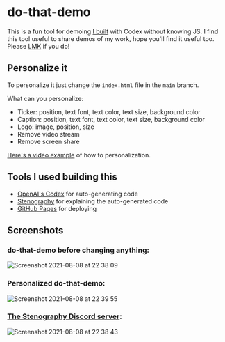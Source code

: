 # do-that-demo

This is a fun tool for demoing [I built](https://youtu.be/fuFh_CDByHA) with Codex without knowing JS.
I find this tool useful to share demos of my work, hope you'll find it useful too.
Please [LMK](https://twitter.com/nataliepis) if you do!


## Personalize it
To personalize it just change the `index.html` file in the `main` branch. 

What can you personalize:
- Ticker: position, text font, text color, text size, background color
- Caption: position, text font, text color, text size, background color
- Logo: image, position, size
- Remove video stream
- Remove screen share

[Here's a video example](https://youtu.be/jD-E5I8sLuY) of how to personalization.


## Tools I used building this
- [OpenAI's Codex](https://openai.com/) for auto-generating code
- [Stenography](https://stenography.dev) for explaining the auto-generated code
- [GitHub Pages](https://docs.github.com/en/pages/getting-started-with-github-pages/about-github-pages) for deploying

## Screenshots

### do-that-demo before changing anything:
![Screenshot 2021-08-08 at 22 38 09](https://user-images.githubusercontent.com/7592392/128645081-980999d3-7763-4fcf-84f4-98197611b58d.png)

### Personalized do-that-demo:
![Screenshot 2021-08-08 at 22 39 55](https://user-images.githubusercontent.com/7592392/128645077-b599aadb-8053-4de5-8b85-d3e6005118fb.png)

### [The Stenography Discord server](https://discord.com/invite/FgMxkfVwxk):
![Screenshot 2021-08-08 at 22 38 43](https://user-images.githubusercontent.com/7592392/128645080-e3d2fadb-9a69-43c1-9d05-087a32349b77.png)
